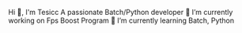 Hi 👋, I'm Tesicc
A passionate Batch/Python developer
🔭 I’m currently working on Fps Boost Program
🌱 I’m currently learning Batch, Python
